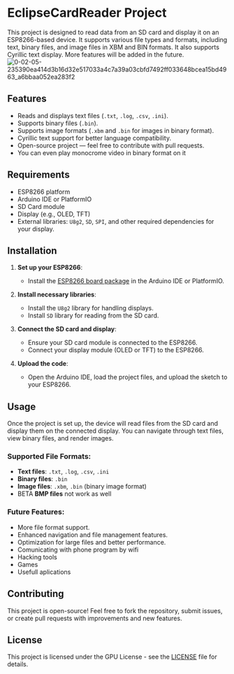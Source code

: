 #  EclipseCardReader Project

This project is designed to read data from an SD card and display it on an ESP8266-based device. It supports various file types and formats, including text, binary files, and image files in XBM and BIN formats. It also supports Cyrillic text display. More features will be added in the future.
![0-02-05-235390ea414d3b16d32e517033a4c7a39a03cbfd7492ff033648bcea15bd4963_a6bbaa052ea283f2](https://github.com/user-attachments/assets/27f47024-83cf-47c9-b5b5-764fdef4376a)

## Features
- Reads and displays text files (`.txt`, `.log`, `.csv`, `.ini`).
- Supports binary files (`.bin`).
- Supports image formats (`.xbm` and `.bin` for images in binary format).
- Cyrillic text support for better language compatibility.
- Open-source project — feel free to contribute with pull requests.
- You can even play monocrome video in binary format on it

## Requirements
- ESP8266 platform
- Arduino IDE or PlatformIO
- SD Card module
- Display (e.g., OLED, TFT)
- External libraries: `U8g2`, `SD`, `SPI`, and other required dependencies for your display.

## Installation

1. **Set up your ESP8266**:
   - Install the [ESP8266 board package](https://github.com/esp8266/Arduino) in the Arduino IDE or PlatformIO.
   
2. **Install necessary libraries**:
   - Install the `U8g2` library for handling displays.
   - Install `SD` library for reading from the SD card.
   
3. **Connect the SD card and display**:
   - Ensure your SD card module is connected to the ESP8266.
   - Connect your display module (OLED or TFT) to the ESP8266.

4. **Upload the code**:
   - Open the Arduino IDE, load the project files, and upload the sketch to your ESP8266.

## Usage

Once the project is set up, the device will read files from the SD card and display them on the connected display. You can navigate through text files, view binary files, and render images.

### Supported File Formats:
- **Text files**: `.txt`, `.log`, `.csv`, `.ini`
- **Binary files**: `.bin`
- **Image files**: `.xbm`, `.bin` (binary image format)
- BETA **BMP files** not work as well

### Future Features:
- More file format support.
- Enhanced navigation and file management features.
- Optimization for large files and better performance.
- Comunicating with phone program by wifi
- Hacking tools
- Games
- Usefull aplications

## Contributing

This project is open-source! Feel free to fork the repository, submit issues, or create pull requests with improvements and new features.

## License

This project is licensed under the GPU License - see the [LICENSE](LICENSE) file for details.
